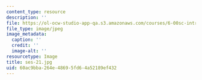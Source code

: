 ```yaml
---
content_type: resource
description: ''
file: https://ol-ocw-studio-app-qa.s3.amazonaws.com/courses/6-00sc-introduction-to-computer-science-and-programming-spring-2011/60ac9bba264e48695fd64a52189ef432_ses-21.jpg
file_type: image/jpeg
image_metadata:
  caption: ''
  credit: ''
  image-alt: ''
resourcetype: Image
title: ses-21.jpg
uid: 60ac9bba-264e-4869-5fd6-4a52189ef432
---
```

